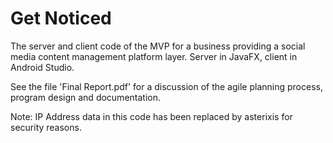 # Get Noticed

The server and client code of the MVP for a business providing a social media content management platform layer. Server in JavaFX, client in Android Studio.

See the file 'Final Report.pdf' for a discussion of the agile planning process, program design and documentation.

Note: IP Address data in this code has been replaced by asterixis for security reasons.
